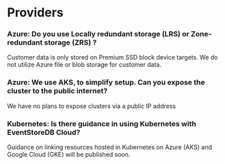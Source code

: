 # Providers

### Azure: Do you use Locally redundant storage (LRS) or Zone-redundant storage (ZRS) ?

Customer data is only stored on Premium SSD block device targets. 
We do not utilize Azure file or blob storage for customer data.

### Azure: We use AKS, to simplify setup. Can you expose the cluster to the public internet?

We have no plans to expose clusters via a public IP address

### Kubernetes: Is there guidance in using Kubernetes with EventStoreDB Cloud? 

Guidance on  linking resources hosted in  Kubernetes on  Azure (AKS) and Google Cloud (GKE) will be published soon.
